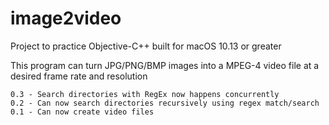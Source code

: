 # image2video


Project to practice Objective-C++ built for macOS 10.13 or greater

This program can turn JPG/PNG/BMP images into a MPEG-4 video file at a desired frame rate and resolution 

	0.3 - Search directories with RegEx now happens concurrently 
	0.2 - Can now search directories recursively using regex match/search
	0.1 - Can now create video files

